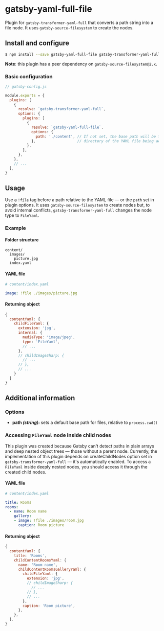 # gatsby-yaml-full-file

Plugin for `gatsby-transformer-yaml-full` that converts a path string into a file node. It uses `gatsby-source-filesystem` to create the nodes.

## Install and configure

```bash
$ npm install --save gatsby-yaml-full-file gatsby-transformer-yaml-full
```

__Note:__ this plugin has a peer dependency on `gatsby-source-filesystem@2.x`.

### Basic configuration

```javascript
// gatsby-config.js

module.exports = {
  plugins: [
    {
      resolve: `gatsby-transformer-yaml-full`,
      options: {
        plugins: [
          {
            resolve: `gatsby-yaml-full-file`,
            options: {
              path: './content', // If not set, the base path will be the parent
            },                   // directory of the YAML file being accessed
          },
        ],
      },
    },
    // ...
  ],
}
```

## Usage

Use a `!file` tag before a path relative to the YAML file — or the `path` set in plugin options. It uses `gatsby-source-filesystem` to create nodes but, to avoid internal conflicts, `gatsby-transformer-yaml-full` changes the node type to `FileYaml`.

### Example

#### Folder structure

```
content/
  images/
    picture.jpg
  index.yaml
```

#### YAML file

```yaml
# content/index.yaml

image: !file ./images/picture.jpg
```

#### Returning object

```javascript
{
  contentYaml: {
    childFileYaml: {
      extension: 'jpg',
      internal: {
        mediaType: 'image/jpeg',
        type: 'FileYaml',
        // ...
      },
      // childImageSharp: {
        // ...
      // },
      // ...
    }
  }
}
```

## Additional information

### Options

- __path _(string)_:__ sets a default base path for files, relative to `process.cwd()`

### Accessing `FileYaml` node inside child nodes

This plugin was created because Gatsby can't detect paths in plain arrays and deep nested object trees — those without a parent node. Currently, the implementation of this plugin depends on createChildNodes option set in `gatsby-transformer-yaml-full` — it's automatically enabled. To access a `FileYaml` inside deeply nested nodes, you should access it through the created child nodes.

#### YAML file

```yaml
# content/index.yaml

title: Rooms
rooms:
  - name: Room name
    gallery:
    - image: !file ./images/room.jpg
      caption: Room picture
```

#### Returning object

```javascript
{
  contentYaml: {
    title: 'Rooms',
    childContentRoomsYaml: {
      name: 'Room name',
      childContentRoomsGalleryYaml: {
        childFileYaml: {
          extension: 'jpg',
          // childImageSharp: {
            // ...
          // },
          // ...
        },
        caption: 'Room picture',
      },
    },
  },
}
```
